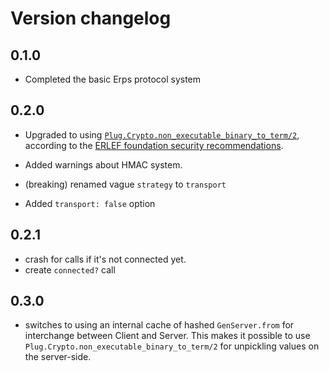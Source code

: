 # Version changelog

## 0.1.0

- Completed the basic Erps protocol system

## 0.2.0

- Upgraded to using [`Plug.Crypto.non_executable_binary_to_term/2`](https://hexdocs.pm/plug_crypto/Plug.Crypto.html#non_executable_binary_to_term/2), according to the [ERLEF foundation security recommendations](https://erlef.github.io/security-wg/secure_coding_and_deployment_hardening/serialisation).

- Added warnings about HMAC system.
- (breaking) renamed vague `strategy` to `transport`
- Added `transport: false` option

## 0.2.1

- crash for calls if it's not connected yet.
- create `connected?` call

## 0.3.0

- switches to using an internal cache of hashed `GenServer.from` for
  interchange between Client and Server.  This makes it possible to use
  `Plug.Crypto.non_executable_binary_to_term/2` for unpickling values
  on the server-side.
